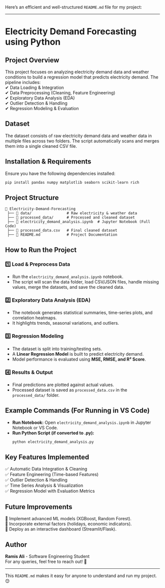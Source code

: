 Here’s an efficient and well-structured `README.md` file for my project:  

---

# **Electricity Demand Forecasting using Python**  

## **Project Overview**  
This project focuses on analyzing electricity demand data and weather conditions to build a regression model that predicts electricity demand. The pipeline includes:  
✔ Data Loading & Integration  
✔ Data Preprocessing (Cleaning, Feature Engineering)  
✔ Exploratory Data Analysis (EDA)  
✔ Outlier Detection & Handling  
✔ Regression Modeling & Evaluation  

## **Dataset**  
The dataset consists of raw electricity demand data and weather data in multiple files across two folders. The script automatically scans and merges them into a single cleaned CSV file.  

## **Installation & Requirements**  
Ensure you have the following dependencies installed:  

```bash
pip install pandas numpy matplotlib seaborn scikit-learn rich
```

## **Project Structure**  
```
📂 Electricity-Demand-Forecasting  
 ├── 📂 data/                # Raw electricity & weather data  
 ├── 📂 processed_data/      # Processed and cleaned dataset  
 ├── 📜 electricity_demand_analysis.ipynb  # Jupyter Notebook (Full Code)  
 ├── 📜 processed_data.csv   # Final cleaned dataset  
 ├── 📜 README.md            # Project Documentation  
```

## **How to Run the Project**  
### **1️⃣ Load & Preprocess Data**  
- Run the `electricity_demand_analysis.ipynb` notebook.  
- The script will scan the data folder, load CSV/JSON files, handle missing values, merge the datasets, and save the cleaned data.  

### **2️⃣ Exploratory Data Analysis (EDA)**  
- The notebook generates statistical summaries, time-series plots, and correlation heatmaps.  
- It highlights trends, seasonal variations, and outliers.  

### **3️⃣ Regression Modeling**  
- The dataset is split into training/testing sets.  
- A **Linear Regression Model** is built to predict electricity demand.  
- Model performance is evaluated using **MSE, RMSE, and R² Score**.  

### **4️⃣ Results & Output**  
- Final predictions are plotted against actual values.  
- Processed dataset is saved as `processed_data.csv` in the `processed_data/` folder.  

## **Example Commands (For Running in VS Code)**  
- **Run Notebook:** Open `electricity_demand_analysis.ipynb` in Jupyter Notebook or VS Code.  
- **Run Python Script (if converted to .py):**  
  ```bash
  python electricity_demand_analysis.py
  ```

## **Key Features Implemented**  
✅ Automatic Data Integration & Cleaning  
✅ Feature Engineering (Time-based Features)  
✅ Outlier Detection & Handling  
✅ Time Series Analysis & Visualization  
✅ Regression Model with Evaluation Metrics  

## **Future Improvements**  
🔹 Implement advanced ML models (XGBoost, Random Forest).  
🔹 Incorporate external factors (holidays, economic indicators).  
🔹 Deploy as an interactive dashboard (Streamlit/Flask).  

## **Author**  
**Ramis Ali** - Software Engineering Student  
For any queries, feel free to reach out! 🚀  

---

This `README.md` makes it easy for anyone to understand and run my project. 😊
